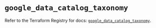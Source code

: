 # `google_data_catalog_taxonomy`

Refer to the Terraform Registry for docs: [`google_data_catalog_taxonomy`](https://registry.terraform.io/providers/hashicorp/google/6.7.0/docs/resources/data_catalog_taxonomy).
